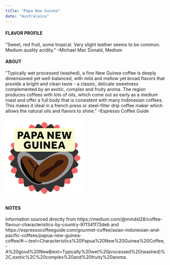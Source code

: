 ```yaml
---
title: "Papa New Guinea"
date: "Australaisa"
---
```



<h4>FLAVOR PROFILE</h4>
"Sweet, red fruit, some tropical. Very slight leather seems to be common. Medium quality acidity." –Michael Mac Donald, Medium
<h4>ABOUT</h4>
"Typically wet processed (washed), a fine New Guinea coffee is deeply dimensioned yet well-balanced, with mild and mellow yet broad flavors that provide a bright and clean taste - a classic, delicate sweetness complemented by an exotic, complex and fruity aroma. The region produces coffees with lots of oils, which come out as early as a medium roast and offer a full body that is consistent with many Indonesian coffees. This makes it ideal in a french press or steel-filter drip coffee maker which allows the natural oils and flavors to shine." –Espresso Coffee Guide

![Papanewguinea](./Coffee-PapaNewGuinea-01.png)

<h4>NOTES</h4> 
information sourced directly from https://medium.com/@mmdsl28/coffee-flavour-characteristics-by-country-97f341f73deb and https://espressocoffeeguide.com/gourmet-coffee/asian-indonesian-and-pacific-coffees/papua-new-guinea-coffee/#:~:text=Characteristics%20Papua%20New%20Guinea%20Coffee,-A%20good%20New&text=Typically%20wet%20processed%20(washed)%2C,exotic%2C%20complex%20and%20fruity%20aroma.